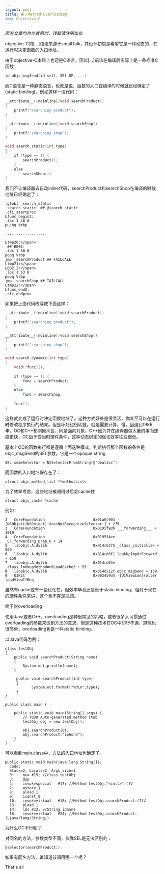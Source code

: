 ```yaml
---
layout: post
title: 关于Method Overloading
tag: Objective-C
---
```


<em>所有文章均为作者原创，转载请注明出处</em>

objective-C的[...]语法来源于smallTalk，其设计初衷是希望它是一种动态的，在运行时决定函数的入口地址。

由于objective-C本质上也还是C语言，因此[...]语法在编译后实际上是一条标准C函数：

```c
id objc_msgSend(id self, SEl OP, ...)
```

而C语言是一种静态语言，也就是说，函数的入口在编译的时候就已经确定了(static binding)。例如这样一段代码：

```c
__attribute__((noinline))void searchProduct()
{
    printf("searching product");
}

__attribute__((noinline))void searchShop()
{
    printf("searching shop");
}

void search_static(int type)
{
    if (type == 1) {
        searchProduct();
    }
    else
        searchShop();
}
```



我们不让编译器去自动inline代码，searchProduct和searchShop在编译的时候地址已经确定了：

```
.globl _search_static
_search_static: ## @search_static
.cfi_startproc
Lfunc_begin2:
.loc 1 48 0
pushq %rbp

...................

Ltmp20:</span>
 ## BB#1:
.loc 1 50 0
popq %rbp
jmp _searchProduct ## TAILCALL
Ltmp21:</span>
LBB2_2:</span>
.loc 1 53 0
popq %rbp
jmp _searchShop ## TAILCALL
Ltmp22:</span>
Lfunc_end2:
.cfi_endproc

```

如果把上面代码改写成下面这样：

```c
__attribute__((noinline))void searchProduct()
{
    printf("searching product");
}

__attribute__((noinline))void searchShop()
{
    printf("searching shop");
}

void search_dynamic(int type)
{
    void(*func)();
    
    if (type == 1) {
        func = searchProduct;
    }
    else
        func = searchShop;
    
    func();
}
```

这样就变成了运行时决定函数地址了。这种方式好处是很灵活，你甚至可以在运行时修改程序执行的结果。但是坏处也很明显，就是需要计算，慢。回退到1986年，OC和C++都刚刚问世，同是面向对象，C++因为其在编译器做大量的事而速度更快，OC由于受当时硬件条件，这种动态绑定的做法效率往往很低。

基本上OC的函数执行都是遵循上面这种模式，判断执行那个函数的条件是objc_msgSend的SEL参数，它是一个opaque string:

```objc
SEL someSelector = NSSelectorFromString(@"dealloc")
```
而函数的入口地址保存在了：

```objc
struct objc_method_list **methodLists 
```
为了效率考虑，这些地址被调用过后会cache住

```objc
struct objc_cache *cache  
```
例如：

```
2   CoreFoundation                      0x01a0c903 -[NSObject(NSObject) doesNotRecognizeSelector:] + 275
3   CoreFoundation                      0x0195f90b ___forwarding___ + 1019
4   CoreFoundation                      0x0195f4ee _CF_forwarding_prep_0 + 14
5   libobjc.A.dylib                     0x014c6275 _class_initialize + 599
6   libobjc.A.dylib                     0x014cd0f1 lookUpImpOrForward + 158
7   libobjc.A.dylib                     0x014cd04e _class_lookupMethodAndLoadCache3 + 55
8   libobjc.A.dylib                     0x014d512f objc_msgSend + 139
9   UIKit                               0x0034b9d4 -[UIViewController loadViewIfReq
```

虽然有cache或有一些优化在，但效率毕竟还是低于static binding，但对于现在的硬件条件来讲，这个也不算是瓶颈。

终于说overloading

使用Java或者C++，overloading是种很常见的策略，或者很多人习惯通过overloading的参数来区别方法的意思。但是这种技术在OC中却行不通，道理也很简单，overloading也是一种static binding。

以Java代码为例：

```
class testObj
{
	public void searchProduct(String name)
	{
		System.out.println(name);
	}
	
	 public void searchProduct(int type)
	 {
			System.out.format("%d\n",type);
	 }
}

public class main {

	public static void main(String[] args) {
		// TODO Auto-generated method stub
		testObj obj = new testObj();
		
		obj.searchProduct(0);
		obj.searchProduct("iphone");
	}
}
```

可以看到main.class中，方法的入口地址也确定了。

```
public static void main(java.lang.String[]);
  Code:
  Stack=2, Locals=2, Args_size=1
  0:	new	#15; //class testObj
  3:	dup
  4:	invokespecial	#17; //Method testObj."<init>":()V
  7:	astore_1
  8:	aload_1
  9:	iconst_0
  10:	invokevirtual	#18; //Method testObj.searchProduct:(I)V
  13:	aload_1
  14:	ldc	#22; //String iphone
  16:	invokevirtual	#24; //Method testObj.searchProduct:(Ljava/lang/String;)
```
为什么OC不行呢？

对同名的方法，参数类型不同，仅靠SEL是无法区别的：

```objc
@selector(searchProduct:)
```

如果有同名方法，谁知道该调用哪一个呢？

That's all


